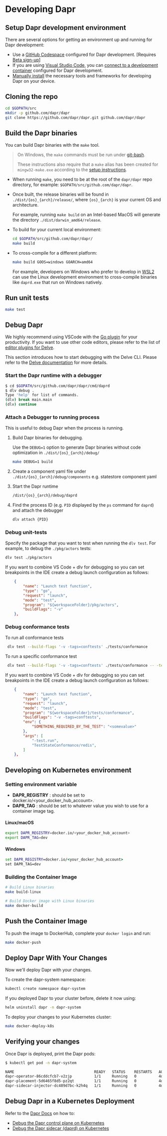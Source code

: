 # Developing Dapr

## Setup Dapr development environment

There are several options for getting an environment up and running for Dapr development:

- Use a [GitHub Codespace](https://docs.dapr.io/contributing/codespaces/) configured for Dapr development. \[Requires [Beta sign-up](https://github.com/features/codespaces/signup)\]
- If you are using [Visual Studio Code](https://code.visualstudio.com/), you can [connect to a development container](./setup-dapr-development-using-vscode.md) configured for Dapr development.
- [Manually install](./setup-dapr-development-env.md) the necessary tools and frameworks for developing Dapr on your device.

## Cloning the repo

```bash
cd $GOPATH/src
mkdir -p github.com/dapr/dapr
git clone https://github.com/dapr/dapr.git github.com/dapr/dapr
```

## Build the Dapr binaries

You can build Dapr binaries with the `make` tool.

> On Windows, the `make` commands must be run under [git-bash](https://www.atlassian.com/git/tutorials/git-bash).
>
> These instructions also require that a `make` alias has been created for `mingw32-make.exe` according to the [setup instructions](./setup-dapr-development-env.md#installing-make).

- When running `make`, you need to be at the root of the `dapr/dapr` repo directory, for example: `$GOPATH/src/github.com/dapr/dapr`.

- Once built, the release binaries will be found in `./dist/{os}_{arch}/release/`, where `{os}_{arch}` is your current OS and architecture.

  For example, running `make build` on an Intel-based MacOS will generate the directory `./dist/darwin_amd64/release`.

- To build for your current local environment:

   ```bash
   cd $GOPATH/src/github.com/dapr/dapr/
   make build
   ```

- To cross-compile for a different platform:

   ```bash
   make build GOOS=windows GOARCH=amd64
   ```

  For example, developers on Windows who prefer to develop in [WSL2](https://docs.microsoft.com/en-us/windows/wsl/install-win10) can use the Linux development environment to cross-compile binaries like `daprd.exe` that run on Windows natively.

## Run unit tests

```bash
make test
```

## Debug Dapr

We highly recommend using VSCode with the [Go plugin](https://marketplace.visualstudio.com/items?itemName=ms-vscode.Go) for your productivity. If you want to use other code editors, please refer to the list of [editor plugins for Delve](https://github.com/go-delve/delve/blob/master/Documentation/EditorIntegration.md).

This section introduces how to start debugging with the Delve CLI. Please refer to the [Delve documentation](https://github.com/go-delve/delve/tree/master/Documentation) for more details.

### Start the Dapr runtime with a debugger

```bash
$ cd $GOPATH/src/github.com/dapr/dapr/cmd/daprd
$ dlv debug .
Type 'help' for list of commands.
(dlv) break main.main
(dlv) continue
```

### Attach a Debugger to running process

This is useful to debug Dapr when the process is running.

1. Build Dapr binaries for debugging.

   Use the `DEBUG=1` option to generate Dapr binaries without code optimization in `./dist/{os}_{arch}/debug/`

   ```bash
   make DEBUG=1 build
   ```

2. Create a component yaml file under `./dist/{os}_{arch}/debug/components` e.g. statestore component yaml

3. Start the Dapr runtime

   ```bash
   /dist/{os}_{arch}/debug/daprd
   ```

4. Find the process ID (e.g. `PID` displayed by the `ps` command for `daprd`) and attach the debugger

   ```bash
   dlv attach {PID}
   ```

### Debug unit-tests

Specify the package that you want to test when running the `dlv test`. For example, to debug the `./pkg/actors` tests:

```bash
dlv test ./pkg/actors
```

If you want to combine VS Code + dlv for debugging so you can set breakpoints in the IDE create a debug launch configuration as follows:

```json
    {
        "name": "Launch test function",
        "type": "go",
        "request": "launch",
        "mode": "test",
        "program": "${workspaceFolder}/pkg/actors",
        "buildFlags": "-v"
    },
```

### Debug conformance tests

To run all conformance tests

```bash
 dlv test --build-flags '-v -tags=conftests' ./tests/conformance
```

To run a specific conformance test

```bash
 dlv test --build-flags '-v -tags=conftests' ./tests/conformance -- -test.run "TestStateConformance/redis"
 ```
 
 If you want to combine VS Code + dlv for debugging so you can set breakpoints in the IDE create a debug launch configuration as follows:

```json
    {
        "name": "Launch test function",
        "type": "go",
        "request": "launch",
        "mode": "test",
        "program": "${workspaceFolder}/tests/conformance",
        "buildFlags": "-v -tags=conftests",
        "env": {
            "SOMETHING_REQUIRED_BY_THE_TEST": "<somevalue>"
        },
        "args": [
            "-test.run",
            "TestStateConformance/redis",
        ]
    },
```


## Developing on Kubernetes environment

### Setting environment variable

- **DAPR_REGISTRY** : should be set to docker.io/<your_docker_hub_account>.
- **DAPR_TAG** : should be set to whatever value you wish to use for a container image tag.

#### Linux/macOS

```bash
export DAPR_REGISTRY=docker.io/<your_docker_hub_account>
export DAPR_TAG=dev
```

#### Windows

```cmd
set DAPR_REGISTRY=docker.io/<your_docker_hub_account>
set DAPR_TAG=dev
```

### Building the Container Image

```bash
# Build Linux binaries
make build-linux

# Build Docker image with Linux binaries
make docker-build
```

## Push the Container Image

To push the image to DockerHub, complete your `docker login` and run:

```bash
make docker-push
```

## Deploy Dapr With Your Changes

Now we'll deploy Dapr with your changes.

To create the dapr-system namespace:

```bash
kubectl create namespace dapr-system
```

If you deployed Dapr to your cluster before, delete it now using:

```bash
helm uninstall dapr -n dapr-system
```

To deploy your changes to your Kubernetes cluster:

```bash
make docker-deploy-k8s
```

## Verifying your changes

Once Dapr is deployed, print the Dapr pods:

```bash
$ kubectl get pod -n dapr-system

NAME                                    READY   STATUS    RESTARTS   AGE
dapr-operator-86cddcfcb7-v2zjp          1/1     Running   0          4d3h
dapr-placement-5d6465f8d5-pz2qt         1/1     Running   0          4d3h
dapr-sidecar-injector-dc489d7bc-k2h4q   1/1     Running   0          4d3h
```

## Debug Dapr in a Kubernetes Deployment

Refer to the [Dapr Docs](https://docs.dapr.io/developing-applications/debugging/debug-k8s/) on how to:

- [Debug the Dapr control plane on Kubernetes](https://docs.dapr.io/developing-applications/debugging/debug-k8s/debug-dapr-services/)
- [Debug the Dapr sidecar (daprd) on Kubernetes](https://docs.dapr.io/developing-applications/debugging/debug-k8s/debug-daprd/)
